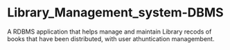 # Library_Management_system-DBMS
 A RDBMS application that helps manage and maintain Library recods of books that have been distributed, with user athuntication managembent.
